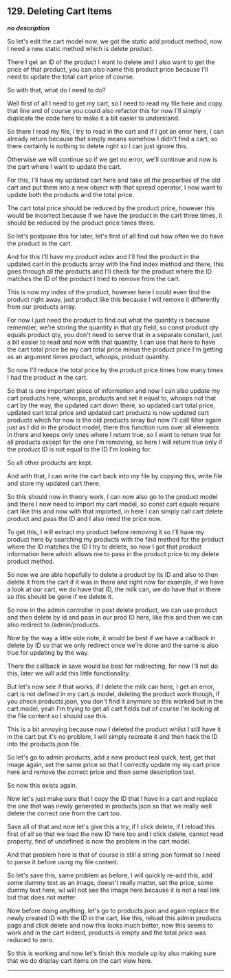 ## 129. Deleting Cart Items

<strong><em>no description</em></strong>

So let's edit the cart model now, we got the static add product method, now I
need a new static method which is delete product. 

There I get an ID of the product I want to delete and I also want to get the
price of that product, you can also name this product price because I'll need to
update the total cart price of course. 

So with that, what do I need to do? 

Well first of all I need to get my cart, so I need to read my file here and copy
that line and of course you could also refactor this for now I'll simply
duplicate the code here to make it a bit easier to understand. 

So there I read my file, I try to read in the cart and if I got an error here, I
can already return because that simply means somehow I didn't find a cart, so
there certainly is nothing to delete right so I can just ignore this. 

Otherwise we will continue so if we get no error, we'll continue and now is the
part where I want to update the cart. 

For this, I'll have my updated cart here and take all the properties of the old
cart and put them into a new object with that spread operator, I now want to
update both the products and the total price. 

The cart total price should be reduced by the product price, however this would
be incorrect because if we have the product in the cart three times, it should
be reduced by the product price times three. 

So let's postpone this for later,  let's first of all find out how often we do
have the product in the cart. 

And for this I'll have my product index and I'll find the product in the updated
cart in the products array with the find index method and there, this goes
through all the products and I'll check for the product where the ID matches the
ID of the product I tried to remove from the cart. 

This is now my index of the product, however here I could even find the product
right away, just product like this because I will remove it differently from our
products array. 

For now I just need the product to find out what the quantity is because
remember, we're storing the quantity in that qty field, so const product qty
equals product qty, you don't need to serve that in a separate constant, just a
bit easier to read and now with that quantity, I can use that here to have the
cart total price be my cart total price minus the product price I'm getting as
an argument times product, whoops,  product quantity. 

So now I'll reduce the total price by the product price times how many times I
had the product in the cart. 

So that is one important piece of information and now I can also update my cart
products here, whoops, products and set it equal to, whoops not that cart by the
way, the updated cart down there, so updated cart total price, updated cart
total price and updated cart products is now updated cart products which for now
is the old products array but now I'll call filter again just as I did in the
product model, there this function runs over all elements in there and keeps
only ones where I return true, so I want to return true for all products except
for the one I'm removing, so here I will return true only if the product ID is
not equal to the ID I'm looking for. 

So all other products are kept. 

And with that, I can write the cart back into my file by copying this, write
file and store my updated cart there. 

So this should now in theory work, I can now also go to the product model and
there I now need to import my cart model, so const cart equals require cart like
this and now with that imported, in here I can simply call cart delete product
and pass the ID and I also need the price now. 

To get this, I will extract my product before removing it so I'll have my
product here by searching my products with the find method for the product where
the ID matches the ID I try to delete, so now I got that product information
here which allows me to pass in the product price to my delete product method. 

So now we are able hopefully to delete a product by its ID and also to then
delete it from the cart if it was in there and right now for example, if we have
a look at our cart, we do have that ID, the milk can, we do have that in there
so this should be gone if we delete it. 

So now in the admin controller in post delete product, we can use product and
then delete by id and pass in our prod ID here, like this and then we can also
redirect to /admin/products. 

Now by the way a little side note, it would be best if we have a callback in
delete by ID so that we only redirect once we're done and the same is also true
for updating by the way. 

There the callback in save would be best for redirecting, for now I'll not do
this, later we will add this little functionality. 

But let's now see if that works, if I delete the milk can here, I get an error,
cart is not defined in my cart.js model, deleting the product work though, if
you check products.json, you don't find it anymore so this worked but in the
cart model, yeah I'm trying to get all cart fields but of course I'm looking at
the file content so I should use this. 

This is a bit annoying because now I deleted the product whilst I still have it
in the cart but it's no problem, I will simply recreate it and then hack the ID
into the products.json file. 

So let's go to admin products, add a new product real quick, test, get that
image again, set the same price so that I correctly update my my cart price here
and remove the correct price and then some description test. 

So now this exists again. 

Now let's just make sure that I copy the ID that I have in a cart and replace
the one that was newly generated in products.json so that we really well delete
the correct one from the cart too. 

Save all of that and now let's give this a try, if I click delete, if I reload
this first of all so that we load the new ID here too and I click delete, cannot
read property, find of undefined is now the problem in the cart model. 

And that problem here is that of course is still a string json format so I need
to parse it before using my file content. 

So let's save this, same problem as before, I will quickly re-add this, add some
dummy text as an image, doesn't really matter, set the price, some dummy text
here, wI will not see the image here because it is not a real link but that does
not matter. 

Now before doing anything, let's go to products.json and again replace the newly
created ID with the ID in the cart, like this, reload this admin products page
and click delete and now this looks much better, now this seems to work and in
the cart indeed, products is empty and the total price was reduced to zero. 

So this is working and now let's finish this module up by also making sure that
we do display cart items on the cart view here. 

---